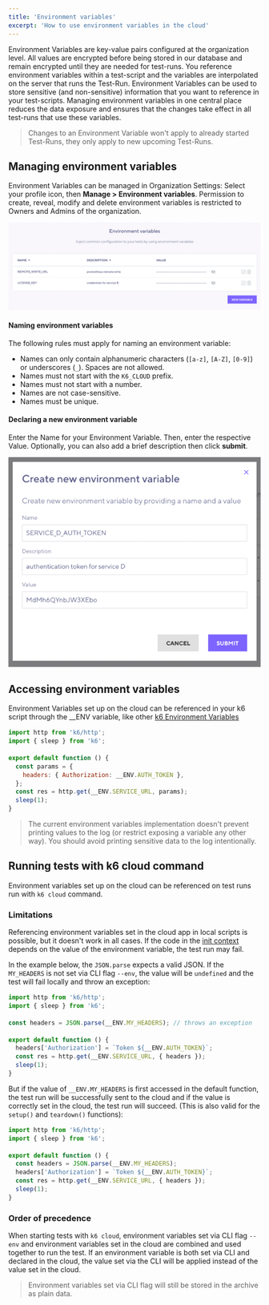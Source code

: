 ```yaml
---
title: 'Environment variables'
excerpt: 'How to use environment variables in the cloud'
---
```


Environment Variables are key-value pairs configured at the organization level. All values are encrypted before being stored in our database and remain encrypted until they are needed for test-runs. You reference environment variables within a test-script and the variables are interpolated on the server that runs the Test-Run. Environment Variables can be used to store sensitive (and non-sensitive) information that you want to reference in your test-scripts. Managing environment variables in one central place reduces the data exposure and ensures that the changes take effect in all test-runs that use these variables.

> Changes to an Environment Variable won't apply to already started Test-Runs, they only apply to new upcoming Test-Runs.

## Managing environment variables

Environment Variables can be managed in Organization Settings: Select your profile icon, then **Manage > Environment variables**. Permission to create, reveal, modify and delete environment variables is restricted to Owners and Admins of the organization. 

![k6 Environment Variable](./images/envvars/environment-variables.png)

#### Naming environment variables

The following rules must apply for naming an environment variable:
- Names can only contain alphanumeric characters (`[a-z]`, `[A-Z]`, `[0-9]`) or underscores (`_`). Spaces are not allowed.
- Names must not start with the `K6_CLOUD` prefix.
- Names must not start with a number.
- Names are not case-sensitive.
- Names must be unique.

#### Declaring a new environment variable

Enter the Name for your Environment Variable. Then, enter the respective Value. Optionally, you can also add a brief description then click **submit**. 

![k6 Environment Variable](./images/envvars/create-environment-variable.png)

## Accessing environment variables

Environment Variables set up on the cloud can be referenced in your k6 script through the __ENV variable, like other [k6 Environment Variables](https://k6.io/docs/using-k6/environment-variables/#passing-environment-variables-to-the-k6-script)

```javascript
import http from 'k6/http';
import { sleep } from 'k6';

export default function () {
  const params = {
    headers: { Authorization: __ENV.AUTH_TOKEN },
  };
  const res = http.get(__ENV.SERVICE_URL, params);
  sleep(1);
}
```

<Blockquote mod="warning">
The current environment variables implementation doesn't prevent printing values to the log (or restrict exposing a variable any other way). You should avoid printing sensitive data to the log intentionally.
</Blockquote>

## Running tests with k6 cloud command

Environment variables set up on the cloud can be referenced on test runs run with `k6 cloud` command. 

### Limitations

Referencing environment variables set in the cloud app in local scripts is possible, but it doesn't work in all cases. If the code in the [init context](https://k6.io/docs/getting-started/running-k6#the-init-context-and-the-default-function) depends on the value of the environment variable, the test run may fail.

In the example below, the `JSON.parse` expects a valid JSON. If the `MY_HEADERS` is not set via CLI flag `--env`, the value will be `undefined` and the test will fail locally and throw an exception:

```javascript
import http from 'k6/http';
import { sleep } from 'k6';

const headers = JSON.parse(__ENV.MY_HEADERS); // throws an exception

export default function () {
  headers['Authorization'] = `Token ${__ENV.AUTH_TOKEN}`;
  const res = http.get(__ENV.SERVICE_URL, { headers });
  sleep(1);
}
```

But if the value of `__ENV.MY_HEADERS` is first accessed in the default function, the test run will be successfully sent to the cloud and if the value is correctly set in the cloud, the test run will succeed. (This is also valid for the `setup()` and `teardown()` functions):

```javascript
import http from 'k6/http';
import { sleep } from 'k6';

export default function () {
  const headers = JSON.parse(__ENV.MY_HEADERS);
  headers['Authorization'] = `Token ${__ENV.AUTH_TOKEN}`;
  const res = http.get(__ENV.SERVICE_URL, { headers });
  sleep(1);
}
```

### Order of precedence

When starting tests with `k6 cloud`, environment variables set via CLI flag `--env` and environment variables set in the cloud are combined and used together to run the test. If an environment variable is both set via CLI and declared in the cloud, the value set via the CLI will be applied instead of the value set in the cloud.

<Blockquote mod="warning">
Environment variables set via CLI flag will still be stored in the archive as plain data.
</Blockquote>
